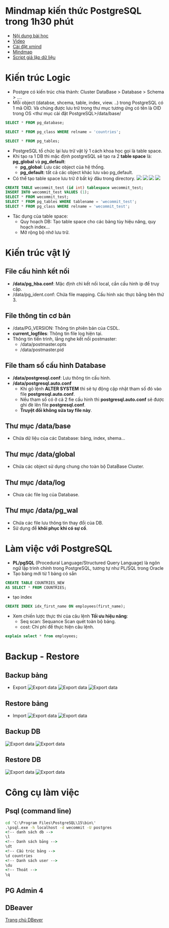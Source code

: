 # Mindmap kiến thức PostgreSQL trong 1h30 phút

- [Nội dung bài học](https://wecommit.com.vn/mindmap-kien-thuc-postgresql-1h30ph/)
- [Video](https://www.youtube.com/watch?v=OUlLQK_gN8k)
- [Cài đặt xmind](https://xmind.app/)
- [Mindmap](https://drive.google.com/file/d/1r9kYB-IGqz8nG01o971d3d2NR5C9kUQg/view)
- [Script giả lập dữ liệu](https://drive.google.com/file/d/1r9kYB-IGqz8nG01o971d3d2NR5C9kUQg/view)

# Kiến trúc Logic

- Postgre có kiến trúc chia thành: Cluster DataBase > Database > Schema > ....
- Mỗi object (databse, shcema, table, index, view.
..) trong PostgreSQL có 1 mã OID. Và chúng được lưu trữ trong thư mục tương ứng có tên là OID trong OS <thư mục cài đặt PostgreSQL>/data/base/<OID></OID>

``` SQL
SELECT * FROM pg_database;

SELECT * FROM pg_class WHERE relname = 'countries';

SELECT * FROM pg_tables;
```

- PostgreSQL tổ chức lại lưu trữ vật lý 1 cách khoa học gọi là table space.
- Khi tạo ra 1 DB thì mặc định postgreSQL sẽ tạo ra 2 **table space** là: **pg_global** và **pg_default**:
  - **pg_global**: Lưu các object của hệ thống.
  - **pg_default**: tất cả các object khác lưu vào pg_default.
- Có thể tạo table space lưu trữ ở bất kỳ đâu trong directory.
![](images/create-table-space1.png)
![](images/create-table-space2.png)
![](images/create-table-space3.png)
![](images/create-table-space4.png)

``` SQL
CREATE TABLE wecommit_test (id int) tablespace wecommit_test;
INSERT INTO wecommit_test VALUES (1);
SELECT * FROM wecommit_test;
SELECT * FROM pg_tables WHERE tablename = 'wecommit_test';
SELECT * FROM pg_class WHERE relname = 'wecommit_test';
```

- Tác dụng của table space:
  - Quy hoạch DB: Tạo table space cho các bảng tùy hiệu năng, quy hoạch index...
  - Mở rộng bộ nhớ lưu trữ.

# Kiến trúc vật lý

## File cấu hình kết nối

- **/data/pg_hba.conf**: Mặc định chỉ kết nối local, cần cấu hình ip để truy cập.
- /data/pg_ident.conf: Chứa file mapping. Cấu hình xác thực bằng bên thứ 3.

## File thông tin cơ bản

- /data/PG_VERSION: Thông tin phiên bản của CSDL.
- **current_logfiles**: Thông tin file log hiện tại.
- Thông tin tiến trình, lắng nghe kết nối postmaster:
  - /data/postmaster.opts
  - /data/postmaster.pid

## File tham số cấu hình Database

- **/data/postgresql.conf**: Lưu thông tin cấu hình.
- **/data/postgresql.auto.conf**
  - Khi gõ lệnh **ALTER SYSTEM**  thì sẽ tự động cập nhật tham số đó vào file **postgresql.auto.conf**.
  - Nếu tham số có ở cả 2 fie cấu hình thì **postgresql.auto.conf** sẽ được ghi đè lên file **postgresql.conf**.
  - **Truyệt đối không sửa tay file này**.

## Thư mục /data/base

- Chứa dữ liệu của các Database: bảng, index, shema...

## Thư mục /data/global

- Chứa các object sử dụng chung cho toàn bộ DataBase Cluster.

## Thư mục /data/log

- Chưa các file log của Database.

## Thư mục /data/pg_wal

- Chứa các file lưu thông tin thay đổi của DB.
- Sử dụng để **khôi phục khi có sự cố**.

# Làm việc với PostgreSQL

- **PL/pgSQL** (Procedural Language/Structured Query Language) là ngôn ngữ lập trình chính trong PostgreSQL, tương tự như PL/SQL trong Oracle
- Tạo bảng mới từ 1 bảng có sắn

``` SQL
CREATE TABLE COUNTRIES_NEW
AS SELECT * FROM COUNTRIES;
```

- tạo index

``` SQL
CREATE INDEX idx_first_name ON employees(first_name);
```

- Xem chiến lược thực thi của câu lệnh **Tối ưu hiệu năng**:
  - Seq scan: Sequance Scan quét toàn bộ bảng.
  - cost: Chi phí để thực hiện câu lệnh.

``` SQL
explain select * from employees;
```

# Backup - Restore

## Backup bảng

- Export
![Export data](images/backup-table1.png)
![Export data](images/backup-table2.png)
![Export data](images/backup-table3.png)

## Restore bảng

- Import
![Export data](images/restore-table1.png)
![Export data](images/restore-table2.png)

## Backup DB

![Export data](images/backup-db1.png)
![Export data](images/backup-db2.png)

## Restore DB

![Export data](images/restore-db1.png)
![Export data](images/restore-db2.png)

# Công cụ làm việc

## Psql (command line)

``` cmd
cd 'C:\Program Files\PostgreSQL\15\bin\'
.\psql.exe -h localhost -d wecommit -U postgres
<!-- danh sách db -->
\l
<!-- Danh sách bảng -->
\dt
<!-- Cấu trúc bảng -->
\d countries
<!-- Danh sách user -->
\du
<!-- Thoát -->
\q
```

## PG Admin 4

## DBeaver

[Trang chủ DBever](https://dbeaver.io/)
